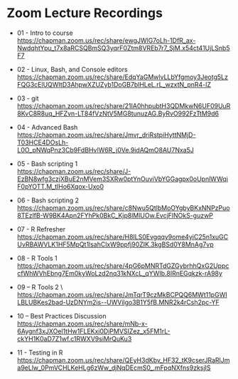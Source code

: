 # Zoom Lecture Recordings

* 01 - Intro to course \
https://chapman.zoom.us/rec/share/ewgJWlG7oLh-1DfR_ax-NwdqhtYpu_t7x8aRCSQBmSQ3yqrF0Ztm8VREb7r7_SjM.x54ct41UjLSnb5F7

* 02 - Linux, Bash, and Console editors \
https://chapman.zoom.us/rec/share/EdqYaGMwlvLLbYfgmoy3Jeotg5LzFQG3cElUQWItD3AhpwXZUZyb1DoGB7blHLeL.rL_wzxtN_pnR4-lZ

* 03 - git \
https://chapman.zoom.us/rec/share/21IA0hhpubtH3QDMkwN6UF09UuR8KvC8R8uq_HFZvn-LT84fVzNtV5MG8tunuzAG.ByRvO992FzTtM9d6

* 04 - Advanced Bash \
https://chapman.zoom.us/rec/share/Jmvr_driRstpiHyttNMjD-T03HCE4DOsLh-L0O_pNWqPnz3Cb9FdBHvlW6R_j0Ve.9idAQmO8AU7Nxa5J

* 05 - Bash scripting 1\
https://chapman.zoom.us/rec/share/J-EzBN8wfg3czjXBuE2nMVem3SXRw0ptYnOuviVbYGGagpx0oUpnlWWqiF0pYOTT.M_tlHo6Xqox-Uxo0

* 06 - Bash scripting 2\
https://chapman.zoom.us/rec/share/c8Nwu5QtlbMoOYgbyBKxNNPzPuo8TEzlfB-W9BK4Apn2FYhPk0BkC_Kjp8lMlUOw.EvcjFlNOkS-guzwP

* 07 - R Refresher \
https://chapman.zoom.us/rec/share/H8lLS0Evgqqy9ome4yiC25n1xuGCUvRBAWVLK1HF5MpQt1lsahClxW9ppfj90ZIK.3kgBSd0Y8MnAg7vp

* 08 - R Tools 1 \
https://chapman.zoom.us/rec/share/4pG6pMNRTdGZGybrhhQxG2UppccfWhWVhEbng7Em0kyWoLzd2nq31kNXcL_qYWIb.8IRnEGqkzk-rA98y

* 09 – R Tools 2 \ 
https://chapman.zoom.us/rec/share/JmTqrT9czMkBCPQQ6MWt11pGWILBLUBKes2bad-UzDNYm2is--UWVilgo3B1Y5fB.MNR2k4rCsh2pc-YF 

* 10 – Best Practices Discussion \
https://chapman.zoom.us/rec/share/mNb-x-6Aygnf3xJXOel1tHw1FLEKxi0DjPMVSIZez_x5FM1rL-ckYH1K0aD7Z1wf.c1RWXV9siMrQuKu3 

* 11 - Testing in R \
https://chapman.zoom.us/rec/share/QEyH3dKbv_HF32_tK9cserJRaRlJma9eLlw_0PmVCHLKeHLg6zWw_djNqDEcmS0_.mFpqNXfns9zksjIS 
